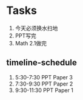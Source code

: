 # Tasks
1. 今天必须换水扫地
2. PPT写完
3. Math 2.1做完

## timeline-schedule
1. 5:30-7:30 PPT Paper 3
2. 7:30-9:30 PPT Paper 2
3. 9:30-11:30 PPT Paper 1
